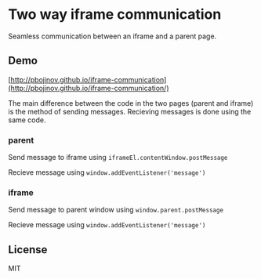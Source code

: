 # Two way iframe communication

Seamless communication between an iframe and a parent page.

## Demo

[http://pbojinov.github.io/iframe-communication](http://pbojinov.github.io/iframe-communication/)

The main difference between the code in the two pages (parent and iframe) is the method of sending messages. Recieving messages is done using the same code.

### parent

Send message to iframe using `iframeEl.contentWindow.postMessage`

Recieve message using `window.addEventListener('message')`

### iframe

Send message to parent window using `window.parent.postMessage`

Recieve message using `window.addEventListener('message')`

## License

MIT
